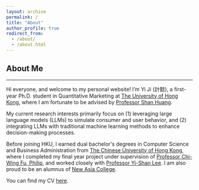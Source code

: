 ```yaml
---
layout: archive
permalink: /
title: "About"
author_profile: true
redirect_from: 
  - /about/
  - /about.html
---
```


## About Me
---
Hi everyone, and welcome to my personal website! I’m Yi Ji (計懿), a first-year Ph.D. student in Quantitative Marketing at <a href="https://www.hku.hk/" target="_blank">The University of Hong Kong</a>, where I am fortunate to be advised by <a href="https://www.shanhhuang.com/" target="_blank">Professor Shan Huang</a>. 

My current research interests primarily focus on (1) leveraging large language models (LLMs) to simulate consumer and user behavior, and (2) integrating LLMs with traditional machine learning methods to enhance decision-making processes.

Before joining HKU, I earned dual bachelor's degrees in Computer Science and Business Administration from <a href="https://www.cuhk.edu.hk/english/index.html" target="_blank">The Chinese University of Hong Kong</a>, where I completed my final year project under supervision of <a href="https://www.cse.cuhk.edu.hk/~cwfu/" target="_blank">Professor Chi-Wing Fu, Philip</a>, and worked closely with <a href="https://sites.google.com/view/yi-shanlee" target="_blank">Professor Yi-Shan Lee</a>. I am also proud to be an alumnus of <a href="https://www.na.cuhk.edu.hk/" target="_blank">New Asia College</a>.

You can find my CV <a href="../files/CV.pdf" target="_blank">here</a>.
